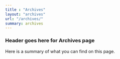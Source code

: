 ```yaml
---
title : "Archives"
layout: "archives"
url: "/archives/"
summary: archives
---
```


### Header goes here for Archives page

Here is a summary of what you can find on this page.